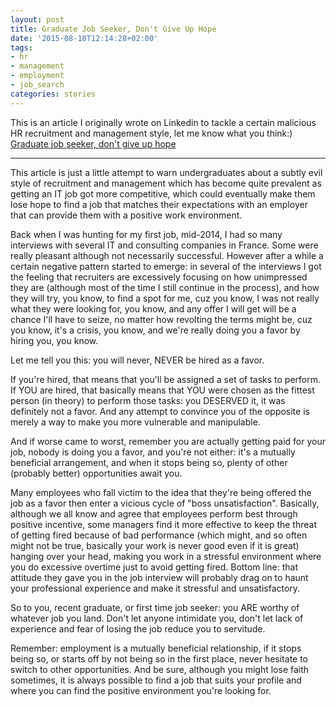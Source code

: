 ```yaml
---
layout: post
title: Graduate Job Seeker, Don't Give Up Hope
date: '2015-08-10T12:14:28+02:00'
tags:
- hr
- management
- employment
- job_search
categories: stories
---
```

This is an article I originally wrote on Linkedin to tackle a certain malicious HR recruitment and management style, let me know what you think:)
[Graduate job seeker, don't give up hope](https://www.linkedin.com/pulse/youre-disappointment-recruitment-management-yazid-hamdi)

---
This article is just a little attempt to warn undergraduates about a subtly evil style of recruitment and management which has become quite prevalent as getting an IT job got more competitive, which could eventually make them lose hope to find a job that matches their expectations with an employer that can provide them with a positive work environment.

Back when I was hunting for my first job, mid-2014, I had so many interviews with several IT and consulting companies in France. Some were really pleasant although not necessarily successful. However after a while a certain negative pattern started to emerge: in several of the interviews I got the feeling that recruiters are excessively focusing on how unimpressed they are (although most of the time I still continue in the process), and how they will try, you know, to find a spot for me, cuz you know, I was not really what they were looking for, you know, and any offer I will get will be a chance I'll have to seize, no matter how revolting the terms might be, cuz you know, it's a crisis, you know, and we're really doing you a favor by hiring you, you know.

Let me tell you this: you will never, NEVER be hired as a favor.

If you're hired, that means that you'll be assigned a set of tasks to perform. If YOU are hired, that basically means that YOU were chosen as the fittest person (in theory) to perform those tasks: you DESERVED it, it was definitely not a favor. And any attempt to convince you of the opposite is merely a way to make you more vulnerable and manipulable.

And if worse came to worst, remember you are actually getting paid for your job, nobody is doing you a favor, and you're not either: it's a mutually beneficial arrangement, and when it stops being so, plenty of other (probably better) opportunities await you.

Many employees who fall victim to the idea that they're being offered the job as a favor then enter a vicious cycle of "boss unsatisfaction". Basically, although we all know and agree that employees perform best through positive incentive, some managers find it more effective to keep the threat of getting fired because of bad performance (which might, and so often might not be true, basically your work is never good even if it is great) hanging over your head, making you work in a stressful environment where you do excessive overtime just to avoid getting fired. Bottom line: that attitude they gave you in the job interview will probably drag on to haunt your professional experience and make it stressful and unsatisfactory.

So to you, recent graduate, or first time job seeker: you ARE worthy of whatever job you land. Don't let anyone intimidate you, don't let lack of experience and fear of losing the job reduce you to servitude.

Remember: employment is a mutually beneficial relationship, if it stops being so, or starts off by not being so in the first place, never hesitate to switch to other opportunities. And be sure, although you might lose faith sometimes, it is always possible to find a job that suits your profile and where you can find the positive environment you're looking for.